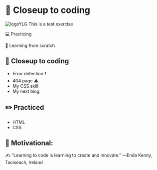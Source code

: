 # 👀 Closeup to coding
![logoYLG](https://user-images.githubusercontent.com/115137407/204106449-cea6dcf6-e5bc-4309-ba1c-98f88f45d8b7.png)
 This is a test exercise

💻 Practicing

🌱 Learning from scratch

## 🔭 Closeup to coding
- Error detection ❗️
- 404 page ⚠️
- My CSS skill 
- My next blog

## ✏️ Practiced
- HTML
- CSS

## 💬 Motivational: 
✍️ “Learning to code is learning to create and innovate.”
         —Enda Kenny, Taoiseach, Ireland












